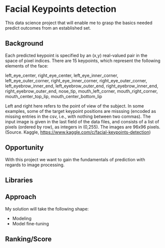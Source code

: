 # Facial Keypoints detection
This data science project that will enable me to grasp the basics needed predict outcomes from an established set.

## Background
Each predicted keypoint is specified by an (x,y) real-valued pair in the space of pixel indices.
There are 15 keypoints, which represent the following elements of the face:

left_eye_center, right_eye_center, left_eye_inner_corner, left_eye_outer_corner, right_eye_inner_corner, right_eye_outer_corner,
left_eyebrow_inner_end, left_eyebrow_outer_end, right_eyebrow_inner_end, right_eyebrow_outer_end, nose_tip, mouth_left_corner,
mouth_right_corner, mouth_center_top_lip, mouth_center_bottom_lip

Left and right here refers to the point of view of the subject.
In some examples, some of the target keypoint positions are misssing (encoded as missing entries in the csv, i.e., with nothing between two commas).
The input image is given in the last field of the data files, and consists of a list of pixels (ordered by row), as integers in (0,255).
The images are 96x96 pixels.(Source. Kaggle, https://www.kaggle.com/c/facial-keypoints-detection)

## Opportunity
With this project we want to gain the fundamentals of prediction with regards to image processing.

## Libraries


## Approach
My solution will take the following shape: 

- Modeling 
- Model fine-tuning

## Ranking/Score



